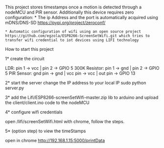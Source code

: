This project stores timestamps once a motion is detected through a nodeMCU and PIR sensor. Additionally this device requires zero configuration:
	* The ip Address and the port is automatically  acquired using mDNS/DNS-SD 
	https://pypi.org/project/zeroconf/

    * Automatic configuration of wifi using an open source project https://github.com/egzola/ESP8266-ScreenSetWifi.git which tries to transfer wifi credential to iot devices using LIFI technology 

How to start this project



1*  create the circuit 

LDR: pin 1 -> vcc | pin 2 -> GPIO 5 
300K Resistor: pin 1 -> gnd | pin 2 -> GPIO 5
PIR Sensor: gnd pin -> gnd | vcc pin -> vcc | out pin -> GPIO 13

2*  start the server 
change the IP address to your local IP 
sudo python server.py

3* add the Lifi/ESP8266-screenSetWifi-master.zip lib to arduino
and upload the client/client.ino code to the nodeMCU

4* configure wifi credentials 

open /lifi/screenSetWifi.html with chrome, follow the steps.

5* (option step) to view the timeStamps 

open in chrome http://192.168.1.15:5000/printData